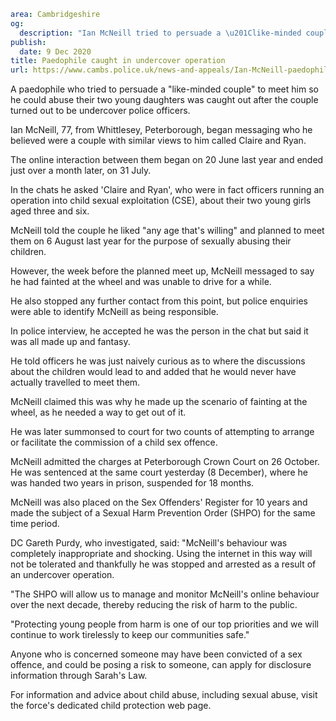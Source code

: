 ```yaml
area: Cambridgeshire
og:
  description: "Ian McNeill tried to persuade a \u201Clike-minded couple\u201D to meet him so he could abuse their two young daughters"
publish:
  date: 9 Dec 2020
title: Paedophile caught in undercover operation
url: https://www.cambs.police.uk/news-and-appeals/Ian-McNeill-paedophile-sentencing
```

A paedophile who tried to persuade a "like-minded couple" to meet him so he could abuse their two young daughters was caught out after the couple turned out to be undercover police officers.

Ian McNeill, 77, from Whittlesey, Peterborough, began messaging who he believed were a couple with similar views to him called Claire and Ryan.

The online interaction between them began on 20 June last year and ended just over a month later, on 31 July.

In the chats he asked 'Claire and Ryan', who were in fact officers running an operation into child sexual exploitation (CSE), about their two young girls aged three and six.

McNeill told the couple he liked "any age that's willing" and planned to meet them on 6 August last year for the purpose of sexually abusing their children.

However, the week before the planned meet up, McNeill messaged to say he had fainted at the wheel and was unable to drive for a while.

He also stopped any further contact from this point, but police enquiries were able to identify McNeill as being responsible.

In police interview, he accepted he was the person in the chat but said it was all made up and fantasy.

He told officers he was just naively curious as to where the discussions about the children would lead to and added that he would never have actually travelled to meet them.

McNeill claimed this was why he made up the scenario of fainting at the wheel, as he needed a way to get out of it.

He was later summonsed to court for two counts of attempting to arrange or facilitate the commission of a child sex offence.

McNeill admitted the charges at Peterborough Crown Court on 26 October. He was sentenced at the same court yesterday (8 December), where he was handed two years in prison, suspended for 18 months.

McNeill was also placed on the Sex Offenders' Register for 10 years and made the subject of a Sexual Harm Prevention Order (SHPO) for the same time period.

DC Gareth Purdy, who investigated, said: "McNeill's behaviour was completely inappropriate and shocking. Using the internet in this way will not be tolerated and thankfully he was stopped and arrested as a result of an undercover operation.

"The SHPO will allow us to manage and monitor McNeill's online behaviour over the next decade, thereby reducing the risk of harm to the public.

"Protecting young people from harm is one of our top priorities and we will continue to work tirelessly to keep our communities safe."

Anyone who is concerned someone may have been convicted of a sex offence, and could be posing a risk to someone, can apply for disclosure information through Sarah's Law.

For information and advice about child abuse, including sexual abuse, visit the force's dedicated child protection web page.
